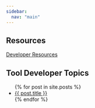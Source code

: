 ```yaml
---
sidebar:
  nav: "main"
---
```


## Resources

<a href="Developer_Resources">Developer Resources<a/> <br>
  
## Tool Developer Topics

<ul>
  {% for post in site.posts %}
    <li>
      <a href="{{ post.url }}">{{ post.title }}</a>
    </li>
  {% endfor %}
</ul>


  


